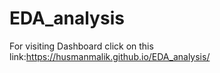 # EDA_analysis

For visiting Dashboard click on this link:https://husmanmalik.github.io/EDA_analysis/
